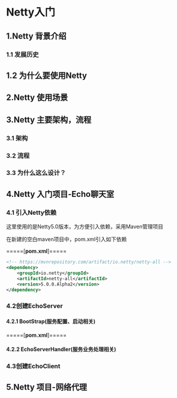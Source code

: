 # Netty入门

## 1.Netty 背景介绍

### 1.1 发展历史

## 1.2 为什么要使用Netty

## 2.Netty 使用场景

## 3.Netty 主要架构，流程

### 3.1 架构

### 3.2 流程

### 3.3 为什么这么设计？

## 4.Netty 入门项目-Echo聊天室

### 4.1 引入Netty依赖

这里使用的是Netty5.0版本，为方便引入依赖，采用Maven管理项目

在新建的空白maven项目中，pom.xml引入如下依赖

=====[**pom.xml**]=====

```xml
<!-- https://mvnrepository.com/artifact/io.netty/netty-all -->
<dependency>
    <groupId>io.netty</groupId>
    <artifactId>netty-all</artifactId>
    <version>5.0.0.Alpha2</version>
</dependency>
```

### 4.2创建EchoServer

#### 4.2.1 BootStrap(服务配置、启动相关)

=====[**pom.xml**]=====

#### 4.2.2 EchoServerHandler(服务业务处理相关)

### 4.3创建EchoClient







## 5.Netty 项目-网络代理

